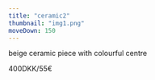 ```yaml
---
title: "ceramic2"
thumbnail: "img1.png"
moveDown: 150
---
```

beige ceramic piece with colourful centre


400DKK/55€